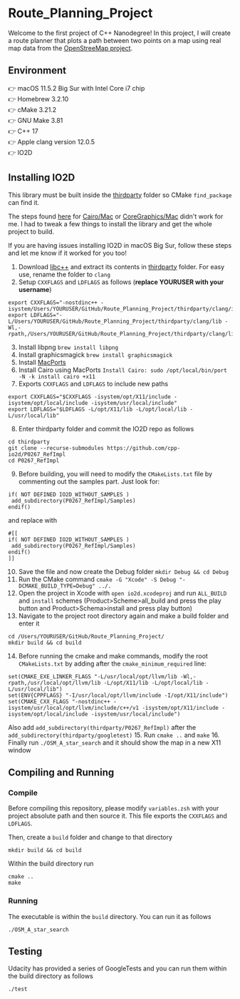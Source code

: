 # Route_Planning_Project
Welcome to the first project of C++ Nanodegree! In this project, I will create a route planner that plots a path between two points on a map using real map data from the [OpenStreeMap project](https://www.openstreetmap.org/#map=5/-28.153/133.275).

## Environment
👉 macOS 11.5.2 Big Sur with Intel Core i7 chip  
👉 Homebrew 3.2.10  
👉 cMake 3.21.2  
👉 GNU Make 3.81  
👉 C++ 17  
👉 Apple clang version 12.0.5  
👉 IO2D  

## Installing IO2D
This library must be built inside the [thirdparty](thirdparty) folder so CMake `find_package` can find it.

The steps found [here](https://github.com/cpp-io2d/P0267_RefImpl/blob/master/BUILDING.md) for [Cairo/Mac](https://github.com/cpp-io2d/P0267_RefImpl/blob/master/BUILDING.md#cairoxlib-on-macos) or [CoreGraphics/Mac](https://github.com/cpp-io2d/P0267_RefImpl/blob/master/BUILDING.md#coregraphicsmac-on-macos) didn't work for me. I had to tweak a few things to install the library and get the whole project to build.

If you are having issues installing IO2D in macOS Big Sur, follow these steps and let me know if it worked for you too!

1. Download [libc++](http://releases.llvm.org/6.0.0/clang+llvm-6.0.0-x86_64-apple-darwin.tar.xz) and extract its contents in [thirdparty](thirdparty) folder. For easy use, rename the folder to `clang`
2. Setup `CXXFLAGS` and `LDFLAGS` as follows (**replace YOURUSER with your username**)
```
export CXXFLAGS="-nostdinc++ -isystem/Users/YOURUSER/GitHub/Route_Planning_Project/thirdparty/clang/include/c++/v1"
export LDFLAGS="-L/Users/YOURUSER/GitHub/Route_Planning_Project/thirdparty/clang/lib -Wl,-rpath,/Users/YOURUSER/GitHub/Route_Planning_Project/thirdparty/clang/lib"
```
3. Install libpng `brew install libpng`
4. Install graphicsmagick `brew install graphicsmagick`
5. Install [MacPorts](https://www.macports.org/install.php)
6. Install Cairo using MacPorts `Install Cairo: sudo /opt/local/bin/port -N -k install cairo +x11`
7. Exports `CXXFLAGS` and `LDFLAGS` to include new paths
```
export CXXFLAGS="$CXXFLAGS -isystem/opt/X11/include -isystem/opt/local/include -isystem/usr/local/include"
export LDFLAGS="$LDFLAGS -L/opt/X11/lib -L/opt/local/lib -L/usr/local/lib"
```
8. Enter thirdparty folder and commit the IO2D repo as follows
```
cd thirdparty
git clone --recurse-submodules https://github.com/cpp-io2d/P0267_RefImpl
cd P0267_RefImpl
```
9. Before building, you will need to modify the `CMakeLists.txt` file by commenting out the samples part. Just look for:
```
if( NOT DEFINED IO2D_WITHOUT_SAMPLES )
 add_subdirectory(P0267_RefImpl/Samples)
endif()
```
and replace with
```
#[[
if( NOT DEFINED IO2D_WITHOUT_SAMPLES )
 add_subdirectory(P0267_RefImpl/Samples)
endif()
]]
```
10. Save the file and now create the Debug folder `mkdir Debug && cd Debug`
11. Run the CMake command `cmake -G "Xcode" -S Debug "-DCMAKE_BUILD_TYPE=Debug" ../.`
12. Open the project in Xcode with `open io2d.xcodeproj` and run `ALL_BUILD` and `install` schemes (Product>Scheme>all_build and press the play button and Product>Schema>install and press play button)
13. Navigate to the project root directory again and make a build folder and enter it
```
cd /Users/YOURUSER/GitHub/Route_Planning_Project/
mkdir build && cd build
```
14. Before running the cmake and make commands, modify the root `CMakeLists.txt` by adding after the `cmake_minimum_required` line:
```
set(CMAKE_EXE_LINKER_FLAGS "-L/usr/local/opt/llvm/lib -Wl,-rpath,/usr/local/opt/llvm/lib -L/opt/X11/lib -L/opt/local/lib -L/usr/local/lib")
set(ENV{CPPFLAGS} "-I/usr/local/opt/llvm/include -I/opt/X11/include")
set(CMAKE_CXX_FLAGS "-nostdinc++ -isystem/usr/local/opt/llvm/include/c++/v1 -isystem/opt/X11/include -isystem/opt/local/include -isystem/usr/local/include")
```
Also add `add_subdirectory(thirdparty/P0267_RefImpl)` after the `add_subdirectory(thirdparty/googletest)`
15. Run `cmake ..` and `make`
16. Finally run `./OSM_A_star_search` and it should show the map in a new X11 window

## Compiling and Running
### Compile
Before compiling this repository, please modify `variables.zsh` with your project absolute path and then source it. This file exports the `CXXFLAGS` and `LDFLAGS`.

Then, create a `build` folder and change to that directory
```
mkdir build && cd build
```

Within the build directory run
```
cmake ..
make
```

### Running
The executable is within the `build` directory. You can run it as follows
```
./OSM_A_star_search
```

## Testing
Udacity has provided a series of GoogleTests and you can run them within the build directory as follows
```
./test
```
